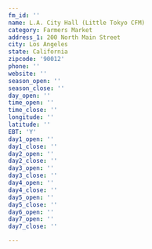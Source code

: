 ```yaml
---
fm_id: ''
name: L.A. City Hall (Little Tokyo CFM)
category: Farmers Market
address_1: 200 North Main Street
city: Los Angeles
state: California
zipcode: '90012'
phone: ''
website: ''
season_open: ''
season_close: ''
day_open: ''
time_open: ''
time_close: ''
longitude: ''
latitude: ''
EBT: 'Y'
day1_open: ''
day1_close: ''
day2_open: ''
day2_close: ''
day3_open: ''
day3_close: ''
day4_open: ''
day4_close: ''
day5_open: ''
day5_close: ''
day6_open: ''
day7_open: ''
day7_close: ''

---
```


